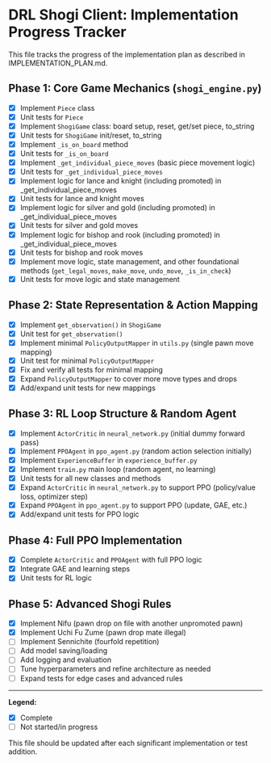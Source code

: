 # DRL Shogi Client: Implementation Progress Tracker

This file tracks the progress of the implementation plan as described in IMPLEMENTATION_PLAN.md.

## Phase 1: Core Game Mechanics (`shogi_engine.py`)
- [x] Implement `Piece` class
- [x] Unit tests for `Piece`
- [x] Implement `ShogiGame` class: board setup, reset, get/set piece, to_string
- [x] Unit tests for `ShogiGame` init/reset, to_string
- [x] Implement `_is_on_board` method
- [x] Unit tests for `_is_on_board`
- [x] Implement `_get_individual_piece_moves` (basic piece movement logic)
- [x] Unit tests for `_get_individual_piece_moves`
- [x] Implement logic for lance and knight (including promoted) in _get_individual_piece_moves
- [x] Unit tests for lance and knight moves
- [x] Implement logic for silver and gold (including promoted) in _get_individual_piece_moves
- [x] Unit tests for silver and gold moves
- [x] Implement logic for bishop and rook (including promoted) in _get_individual_piece_moves
- [x] Unit tests for bishop and rook moves
- [x] Implement move logic, state management, and other foundational methods (`get_legal_moves`, `make_move`, `undo_move`, `_is_in_check`)
- [x] Unit tests for move logic and state management

## Phase 2: State Representation & Action Mapping
- [x] Implement `get_observation()` in `ShogiGame`
- [x] Unit test for `get_observation()`
- [x] Implement minimal `PolicyOutputMapper` in `utils.py` (single pawn move mapping)
- [x] Unit test for minimal `PolicyOutputMapper`
- [x] Fix and verify all tests for minimal mapping
- [x] Expand `PolicyOutputMapper` to cover more move types and drops
- [x] Add/expand unit tests for new mappings

## Phase 3: RL Loop Structure & Random Agent
- [x] Implement `ActorCritic` in `neural_network.py` (initial dummy forward pass)
- [x] Implement `PPOAgent` in `ppo_agent.py` (random action selection initially)
- [x] Implement `ExperienceBuffer` in `experience_buffer.py`
- [x] Implement `train.py` main loop (random agent, no learning)
- [x] Unit tests for all new classes and methods
- [x] Expand `ActorCritic` in `neural_network.py` to support PPO (policy/value loss, optimizer step)
- [x] Expand `PPOAgent` in `ppo_agent.py` to support PPO (update, GAE, etc.)
- [x] Add/expand unit tests for PPO logic

## Phase 4: Full PPO Implementation
- [x] Complete `ActorCritic` and `PPOAgent` with full PPO logic
- [x] Integrate GAE and learning steps
- [x] Unit tests for RL logic

## Phase 5: Advanced Shogi Rules
- [x] Implement Nifu (pawn drop on file with another unpromoted pawn)
- [x] Implement Uchi Fu Zume (pawn drop mate illegal)
- [ ] Implement Sennichite (fourfold repetition)
- [ ] Add model saving/loading
- [ ] Add logging and evaluation
- [ ] Tune hyperparameters and refine architecture as needed
- [ ] Expand tests for edge cases and advanced rules

---

**Legend:**
- [x] Complete
- [ ] Not started/in progress

This file should be updated after each significant implementation or test addition.
